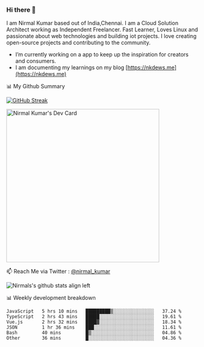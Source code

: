 ### Hi there 👋

 I am Nirmal Kumar based out of India,Chennai. I am a Cloud Solution Architect working as Independent Freelancer. Fast Learner, Loves Linux and passionate about web technologies and building iot projects. I love creating open-source projects and contributing to the community.

- I’m currently working on a app to keep up the inspiration for creators and consumers.
- I am documenting my learnings on my blog [https://nkdews.me](https://nkdews.me)


📊 My Github Summary

[![GitHub Streak](https://github-readme-streak-stats.herokuapp.com?user=nk-gears&theme=dark&hide_border=true&date_format=M%20j%5B%2C%20Y%5D)](https://git.io/streak-stats)

<a href="https://app.daily.dev/nirmal_kumar"><img src="https://api.daily.dev/devcards/a16cfcf02d384b16b41de71ce4d1d811.png?r=8ve" width="400" alt="Nirmal Kumar's Dev Card"/></a>

📫 Reach Me via  Twitter : [@nirmal_kumar](https://twitter.com/nirmal_kumar)

![Nirmals's github stats align left](https://github-readme-stats.vercel.app/api?username=nk-gears&show_icons=true)


📊 Weekly development breakdown

<!--START_SECTION:waka-->

```text
JavaScript   5 hrs 10 mins   █████████▒░░░░░░░░░░░░░░░   37.24 %
TypeScript   2 hrs 43 mins   █████░░░░░░░░░░░░░░░░░░░░   19.61 %
Vue.js       2 hrs 32 mins   ████▓░░░░░░░░░░░░░░░░░░░░   18.34 %
JSON         1 hr 36 mins    ███░░░░░░░░░░░░░░░░░░░░░░   11.61 %
Bash         40 mins         █▒░░░░░░░░░░░░░░░░░░░░░░░   04.86 %
Other        36 mins         █░░░░░░░░░░░░░░░░░░░░░░░░   04.36 %
```

<!--END_SECTION:waka-->


